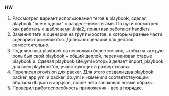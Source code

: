 #### HW

1. Рассмотрел вариант использования тегов в playbook, сделал playbook "все в одном" с разделением тегами. По пути посмотрел как работать с шаблонами Jinja2, понял как работают handlers
2. Заменил теги в сценарии на группы хостов, к которым разные части сценария применяются. Дописал сценарий для деплоя самостоятельно.
3. Поделил наш playbook на несколько более мелких, чтобы на каждую роль был свой playbook + общий деплой, переименовал старые playbook'и. Сделал playbook site.yml который делает import_playbook для всех playbook'ов, учавствующих в развертывани.
4. Переписал provision для packer. Для этого создали два playbook packer_app.yml и packer_db.yml и изменили соответствующим образом db.json и app.json, после чего запаковал новые образы.
5. Проверил работоспособность приложения - все в порядке.


